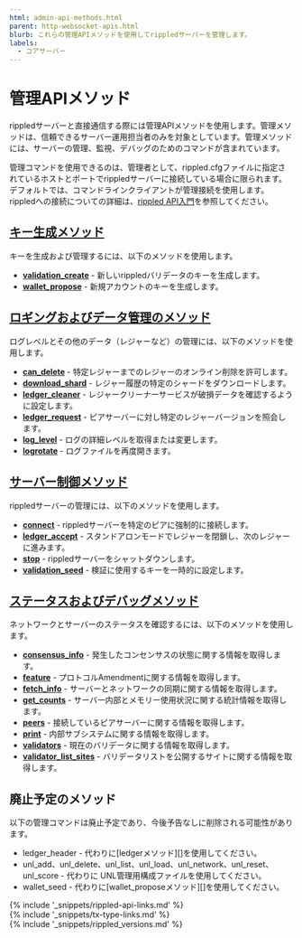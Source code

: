 ```yaml
---
html: admin-api-methods.html
parent: http-websocket-apis.html
blurb: これらの管理APIメソッドを使用してrippledサーバーを管理します。
labels:
  - コアサーバー
---
```

# 管理APIメソッド

<span class="code-snippet">rippled</span>サーバーと直接通信する際には管理APIメソッドを使用します。管理メソッドは、信頼できるサーバー運用担当者のみを対象としています。管理メソッドには、サーバーの管理、監視、デバッグのためのコマンドが含まれています。

管理コマンドを使用できるのは、管理者として、<span class="code-snippet">rippled.cfg</span>ファイルに指定されているホストとポートで<span class="code-snippet">rippled</span>サーバーに接続している場合に限られます。デフォルトでは、コマンドラインクライアントが管理接続を使用します。<span class="code-snippet">rippled</span>への接続についての詳細は、[rippled API入門](get-started-using-http-websocket-apis.html)を参照してください。


## [キー生成メソッド](key-generation-methods.html)

キーを生成および管理するには、以下のメソッドを使用します。

* **[<span class="code-snippet">validation_create</span>](validation_create.html)** - 新しいrippledバリデータのキーを生成します。
* **[<span class="code-snippet">wallet_propose</span>](wallet_propose.html)** - 新規アカウントのキーを生成します。


## [ロギングおよびデータ管理のメソッド](logging-and-data-management-methods.html)

ログレベルとその他のデータ（レジャーなど）の管理には、以下のメソッドを使用します。

* **[<span class="code-snippet">can_delete</span>](can_delete.html)** - 特定レジャーまでのレジャーのオンライン削除を許可します。
* **[<span class="code-snippet">download_shard</span>](download_shard.html)** - レジャー履歴の特定のシャードをダウンロードします。
* **[<span class="code-snippet">ledger_cleaner</span>](ledger_cleaner.html)** - レジャークリーナーサービスが破損データを確認するように設定します。
* **[<span class="code-snippet">ledger_request</span>](ledger_request.html)** - ピアサーバーに対し特定のレジャーバージョンを照会します。
* **[<span class="code-snippet">log_level</span>](log_level.html)** - ログの詳細レベルを取得または変更します。
* **[<span class="code-snippet">logrotate</span>](logrotate.html)** - ログファイルを再度開きます。


## [サーバー制御メソッド](server-control-methods.html)

rippledサーバーの管理には、以下のメソッドを使用します。

* **[<span class="code-snippet">connect</span>](connect.html)** - rippledサーバーを特定のピアに強制的に接続します。
* **[<span class="code-snippet">ledger_accept</span>](ledger_accept.html)** - スタンドアロンモードでレジャーを閉鎖し、次のレジャーに進みます。
* **[<span class="code-snippet">stop</span>](stop.html)** - rippledサーバーをシャットダウンします。
* **[<span class="code-snippet">validation_seed</span>](validation_seed.html)** - 検証に使用するキーを一時的に設定します。


## [ステータスおよびデバッグメソッド](status-and-debugging-methods.html)

ネットワークとサーバーのステータスを確認するには、以下のメソッドを使用します。

* **[<span class="code-snippet">consensus_info</span>](consensus_info.html)** - 発生したコンセンサスの状態に関する情報を取得します。
* **[<span class="code-snippet">feature</span>](feature.html)** - プロトコルAmendmentに関する情報を取得します。
* **[<span class="code-snippet">fetch_info</span>](fetch_info.html)** - サーバーとネットワークの同期に関する情報を取得します。
* **[<span class="code-snippet">get_counts</span>](get_counts.html)** - サーバー内部とメモリー使用状況に関する統計情報を取得します。
* **[<span class="code-snippet">peers</span>](peers.html)** - 接続しているピアサーバーに関する情報を取得します。
* **[<span class="code-snippet">print</span>](print.html)** - 内部サブシステムに関する情報を取得します。
* **[<span class="code-snippet">validators</span>](validators.html)** - 現在のバリデータに関する情報を取得します。
* **[<span class="code-snippet">validator_list_sites</span>](validator_list_sites.html)** - バリデータリストを公開するサイトに関する情報を取得します。


## 廃止予定のメソッド

以下の管理コマンドは廃止予定であり、今後予告なしに削除される可能性があります。

* <span class="code-snippet">ledger_header</span> - 代わりに[ledgerメソッド][]を使用してください。
* <span class="code-snippet">unl_add</span>、<span class="code-snippet">unl_delete</span>、<span class="code-snippet">unl_list</span>、<span class="code-snippet">unl_load</span>、<span class="code-snippet">unl_network</span>、<span class="code-snippet">unl_reset</span>、<span class="code-snippet">unl_score</span> - 代わりに UNL管理用構成ファイルを使用してください。
* <span class="code-snippet">wallet_seed</span> - 代わりに[wallet_proposeメソッド][]を使用してください。


<!--{# common link defs #}-->
{% include '_snippets/rippled-api-links.md' %}			
{% include '_snippets/tx-type-links.md' %}			
{% include '_snippets/rippled_versions.md' %}
